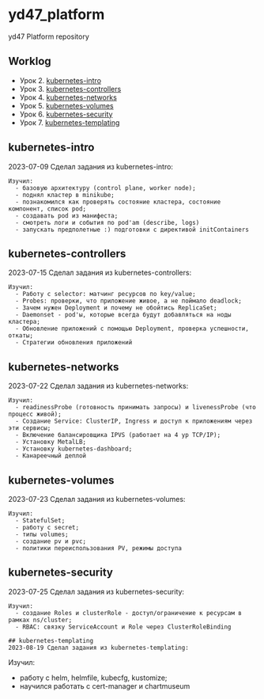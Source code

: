 # yd47_platform
yd47 Platform repository

## Worklog

- Урок 2. [kubernetes-intro](#kubernetes-intro)
- Урок 3. [kubernetes-controllers](#kubernetes-controllers)
- Урок 4. [kubernetes-networks](#kubernetes-networks)
- Урок 5. [kubernetes-volumes](#kubernetes-volumes)
- Урок 6. [kubernetes-security](#kubernetes-security)
- Урок 7. [kubernetes-templating](#kubernetes-templating)

## kubernetes-intro
2023-07-09 Сделал задания из kubernetes-intro: 
```
Изучил:
  - базовую архитектуру (control plane, worker node);
  - поднял кластер в minikube;
  - познакомился как проверять состояние кластера, состояние компонент, список pod;
  - создавать pod из манифеста;
  - смотреть логи и события по pod'am (describe, logs)
  - запускать предполетные :) подготовки с директивой initContainers
```

## kubernetes-controllers
2023-07-15 Сделал задания из kubernetes-controllers:
```
Изучил:
  - Работу с selector: матчинг ресурсов по key/value;
  - Probes: проверки, что приложение живое, а не поймало deadlock;
  - Зачем нужен Deployment и почему не обойтись ReplicaSet;
  - Daemonset - pod'ы, которые всегда будут добавляться на ноды кластера;
  - Обновление приложений с помощью Deployment, проверка успешности, откаты;
  - Стратегии обновления приложений
```

## kubernetes-networks
2023-07-22 Сделал задания из kubernetes-networks:
```
Изучил:
  - readinessProbe (готовность принимать запросы) и livenessProbe (что процесс живой);
  - Создание Service: ClusterIP, Ingress и доступ к приложениям через эти сервисы;
  - Включение балансировщика IPVS (работает на 4 ур TCP/IP); 
  - Установку MetalLB;
  - Установку kubernetes-dashboard;
  - Канареечный деплой
```

## kubernetes-volumes
2023-07-23 Сделал задания из kubernetes-volumes:
```
Изучил:
  - StatefulSet;
  - работу с secret;
  - типы volumes; 
  - создание pv и pvc;
  - политики переиспользования PV, режимы доступа
```

## kubernetes-security
2023-07-25 Сделал задания из kubernetes-security:
```
Изучил:
  - создание Roles и clusterRole - доступ/ограничение к ресурсам в рамках ns/cluster;
  - RBAC: связку ServiceAccount и Role через ClusterRoleBinding

## kubernetes-templating
2023-08-19 Сделал задания из kubernetes-templating:
```
Изучил:
  - работу с helm, helmfile, kubecfg, kustomize;
  - научился работать с cert-manager и chartmuseum
```
